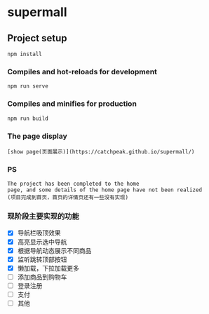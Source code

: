 # supermall

## Project setup
```
npm install
```

### Compiles and hot-reloads for development
```
npm run serve
```

### Compiles and minifies for production
```
npm run build
```

### The page display
```
[show page(页面展示)](https://catchpeak.github.io/supermall/)
```

### PS
```
The project has been completed to the home 
page, and some details of the home page have not been realized
(项目完成到首页，首页的详情页还有一些没有实现)
```
### 现阶段主要实现的功能

- [x] 导航栏吸顶效果
- [x] 高亮显示选中导航
- [x] 根据导航动态展示不同商品
- [x] 监听跳转顶部按钮
- [x] 懒加载，下拉加载更多
- [ ] 添加商品到购物车
- [ ] 登录注册
- [ ] 支付
- [ ] 其他
